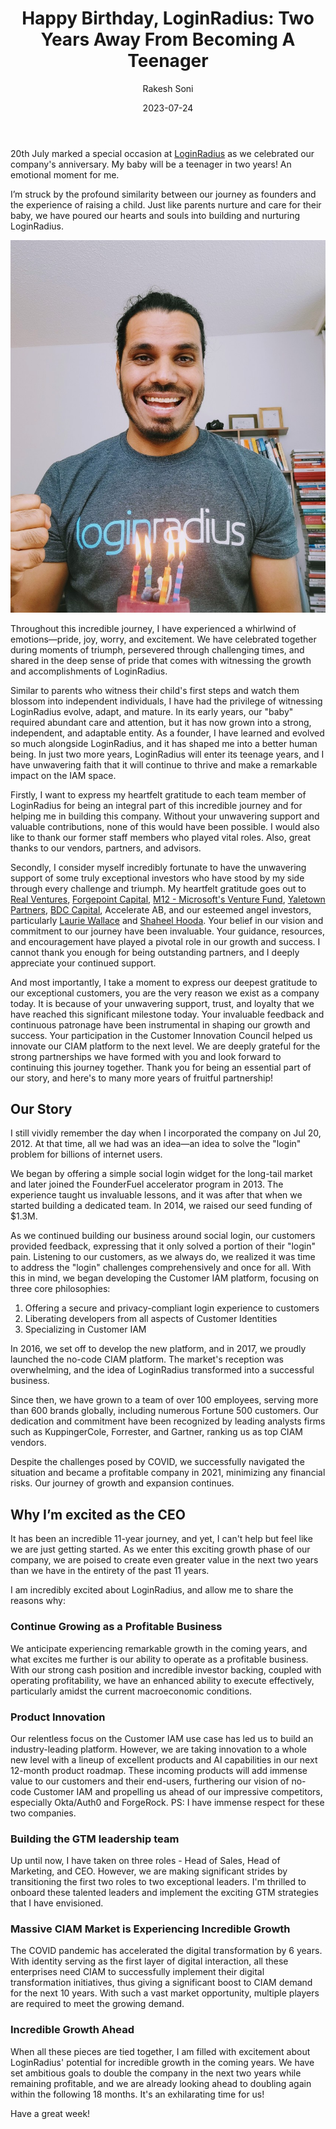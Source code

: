 ﻿---
title: "Happy Birthday, LoginRadius: Two Years Away From Becoming A Teenager"
date: "2023-07-24"
coverImage: "LR-bday.jpg"
tags: ["work anniversary","ciam","LoginRadius"]
author: "Rakesh Soni"
description: "I still vividly remember the day when I incorporated the company on July 20, 2012. At that time, all we had was an idea—an idea to solve the login problem for billions of internet users. As we approach our 11th birthday, I can't help but feel a little nostalgic."
metadescription: "As we approach our 11th birthday, we can't help but feel a little nostalgic. Here's what you can expect from LoginRadius in the coming year."
metatitle: "LoginRadius Turns 11: 2 Years Away From Becoming A Teenager"
---
20th July marked a special occasion at [LoginRadius](https://www.linkedin.com/company/loginradius/) as we celebrated our company's anniversary. My baby will be a teenager in two years! An emotional moment for me.

I’m struck by the profound similarity between our journey as founders and the experience of raising a child. Just like parents nurture and care for their baby, we have poured our hearts and souls into building and nurturing LoginRadius.

![rakesh](rakesh.jpg "image_tooltip")


Throughout this incredible journey, I have experienced a whirlwind of emotions—pride, joy, worry, and excitement. We have celebrated together during moments of triumph, persevered through challenging times, and shared in the deep sense of pride that comes with witnessing the growth and accomplishments of LoginRadius.

Similar to parents who witness their child's first steps and watch them blossom into independent individuals, I have had the privilege of witnessing LoginRadius evolve, adapt, and mature. In its early years, our "baby" required abundant care and attention, but it has now grown into a strong, independent, and adaptable entity. As a founder, I have learned and evolved so much alongside LoginRadius, and it has shaped me into a better human being. In just two more years, LoginRadius will enter its teenage years, and I have unwavering faith that it will continue to thrive and make a remarkable impact on the IAM space.

Firstly, I want to express my heartfelt gratitude to each team member of LoginRadius for being an integral part of this incredible journey and for helping me in building this company. Without your unwavering support and valuable contributions, none of this would have been possible. I would also like to thank our former staff members who played vital roles. Also, great thanks to our vendors, partners, and advisors.

Secondly, I consider myself incredibly fortunate to have the unwavering support of some truly exceptional investors who have stood by my side through every challenge and triumph. My heartfelt gratitude goes out to [Real Ventures](https://www.linkedin.com/company/real-ventures/), [Forgepoint Capital](https://www.linkedin.com/company/forgepoint-capital/), [M12 - Microsoft's Venture Fund](https://www.linkedin.com/company/m12vc/), [Yaletown Partners](https://www.linkedin.com/company/yaletown-partners-inc-/), [BDC Capital](https://www.linkedin.com/company/bdc-capital/), Accelerate AB, and our esteemed angel investors, particularly [Laurie Wallace](https://www.linkedin.com/in/laurie-wallace-960783?miniProfileUrn=urn%3Ali%3Afs_miniProfile%3AACoAAAAdNZgB7KwREZUmz-85oztl8HhF_CUNejM) and [Shaheel Hooda](https://www.linkedin.com/in/shaheel?miniProfileUrn=urn%3Ali%3Afs_miniProfile%3AACoAAAAVNc8BLQZ_IoKlNK5fh7-dun4rLmPRC0w). Your belief in our vision and commitment to our journey have been invaluable. Your guidance, resources, and encouragement have played a pivotal role in our growth and success. I cannot thank you enough for being outstanding partners, and I deeply appreciate your continued support.

And most importantly, I take a moment to express our deepest gratitude to our exceptional customers, you are the very reason we exist as a company today. It is because of your unwavering support, trust, and loyalty that we have reached this significant milestone today. Your invaluable feedback and continuous patronage have been instrumental in shaping our growth and success. Your participation in the Customer Innovation Council helped us innovate our CIAM platform to the next level. We are deeply grateful for the strong partnerships we have formed with you and look forward to continuing this journey together. Thank you for being an essential part of our story, and here's to many more years of fruitful partnership!


## Our Story

I still vividly remember the day when I incorporated the company on Jul 20, 2012. At that time, all we had was an idea—an idea to solve the "login" problem for billions of internet users.

We began by offering a simple social login widget for the long-tail market and later joined the FounderFuel accelerator program in 2013. The experience taught us invaluable lessons, and it was after that when we started building a dedicated team. In 2014, we raised our seed funding of $1.3M.

As we continued building our business around social login, our customers provided feedback, expressing that it only solved a portion of their "login" pain. Listening to our customers, as we always do, we realized it was time to address the "login" challenges comprehensively and once for all. With this in mind, we began developing the Customer IAM platform, focusing on three core philosophies: 



1. Offering a secure and privacy-compliant login experience to customers
2. Liberating developers from all aspects of Customer Identities
3. Specializing in Customer IAM

In 2016, we set off to develop the new platform, and in 2017, we proudly launched the no-code CIAM platform. The market's reception was overwhelming, and the idea of LoginRadius transformed into a successful business.

Since then, we have grown to a team of over 100 employees, serving more than 600 brands globally, including numerous Fortune 500 customers. Our dedication and commitment have been recognized by leading analysts firms such as KuppingerCole, Forrester, and Gartner, ranking us as top CIAM vendors.

Despite the challenges posed by COVID, we successfully navigated the situation and became a profitable company in 2021, minimizing any financial risks. Our journey of growth and expansion continues.


## Why I’m excited as the CEO

It has been an incredible 11-year journey, and yet, I can't help but feel like we are just getting started. As we enter this exciting growth phase of our company, we are poised to create even greater value in the next two years than we have in the entirety of the past 11 years.

I am incredibly excited about LoginRadius, and allow me to share the reasons why:


### Continue Growing as a Profitable Business

We anticipate experiencing remarkable growth in the coming years, and what excites me further is our ability to operate as a profitable business. With our strong cash position and incredible investor backing, coupled with operating profitability, we have an enhanced ability to execute effectively, particularly amidst the current macroeconomic conditions.


### Product Innovation

Our relentless focus on the Customer IAM use case has led us to build an industry-leading platform. However, we are taking innovation to a whole new level with a lineup of excellent products and AI capabilities in our next 12-month product roadmap. These incoming products will add immense value to our customers and their end-users, furthering our vision of no-code Customer IAM and propelling us ahead of our impressive competitors, especially Okta/Auth0 and ForgeRock. PS: I have immense respect for these two companies.


### Building the GTM leadership team

Up until now, I have taken on three roles - Head of Sales, Head of Marketing, and CEO. However, we are making significant strides by transitioning the first two roles to two exceptional leaders.  I'm thrilled to onboard these talented leaders and implement the exciting GTM strategies that I have envisioned.


### Massive CIAM Market is Experiencing Incredible Growth

The COVID pandemic has accelerated the digital transformation by 6 years. With identity serving as the first layer of digital interaction, all these enterprises need CIAM to successfully implement their digital transformation initiatives, thus giving a significant boost to CIAM demand for the next 10 years. With such a vast market opportunity, multiple players are required to meet the growing demand.


### Incredible Growth Ahead

When all these pieces are tied together, I am filled with excitement about LoginRadius' potential for incredible growth in the coming years. We have set ambitious goals to double the company in the next two years while remaining profitable, and we are already looking ahead to doubling again within the following 18 months. It's an exhilarating time for us!

Have a great week!
